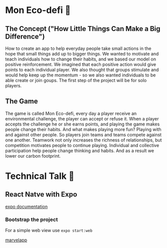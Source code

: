 # Mon Eco-defi  :frog:
## The Concept ("How Little Things Can Make a Big Difference")
How to create an app to help everyday people take small actions in the hope that small things add up to bigger things. We wanted to motivate and teach individuals how to change their habits, and we based our model on positive reinforcement. We imagined that each positive action would give  points to each individual player. We also thought that groups stimulate and would help keep up the momentum - so we also wanted individuals to be able create or join goups. The first step of the project will be for solo players.

## The Game
The game is called Mon Eco-defi, every day a player receive an environmental challenge, the player can accept or refuse it. When a player accepts the challenge he or she earns points, and playing the game makes people change their habits. And what makes playing more fun? Playing with and against other people. So players join teams and teams compete against one another. Teamwork not only increases the richness of relationships, but competition motivates people to continue playing. Individual and collective participation help people change thinking and habits. And as a result we lower our carbon footprint.

# Technical Talk :snail:
## React Natve with Expo
[expo documentation ](https://docs.expo.io/)

### Bootstrap the project
For a simple web view use
`expo start:web  
`

[marvelapp](https://marvelapp.com/prototype/4h3dg85)

